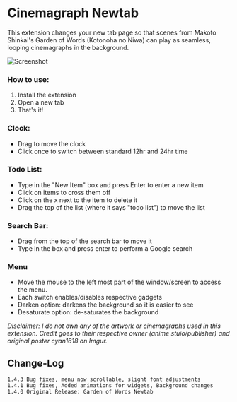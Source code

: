 # Cinemagraph Newtab
This extension changes your new tab page so that scenes from Makoto Shinkai's Garden of Words (Kotonoha no Niwa) can play as seamless, looping cinemagraphs in the background.

![Screenshot](/../master/SC.png)

### How to use:
1. Install the extension
2. Open a new tab
3. That's it!

### Clock:
- Drag to move the clock
- Click once to switch between standard 12hr and 24hr time

### Todo List:
- Type in the "New Item" box and press Enter to enter a new item
- Click on items to cross them off
- Click on the x next to the item to delete it
- Drag the top of the list (where it says "todo list") to move the list

### Search Bar:
- Drag from the top of the search bar to move it
- Type in the box and press enter to perform a Google search

### Menu
- Move the mouse to the left most part of the window/screen to access the menu.
- Each switch enables/disables respective gadgets
- Darken option: darkens the background so it is easier to see
- Desaturate option: de-saturates the background


*Disclaimer: I do not own any of the artwork or cinemagraphs used in this extension. Credit goes to their respective owner (anime stuio/publisher) and original poster cyan1618 on Imgur.*


## Change-Log
```
1.4.3 Bug fixes, menu now scrollable, slight font adjustments
1.4.1 Bug fixes, Added animations for widgets, Background changes
1.4.0 Original Release: Garden of Words Newtab
```
